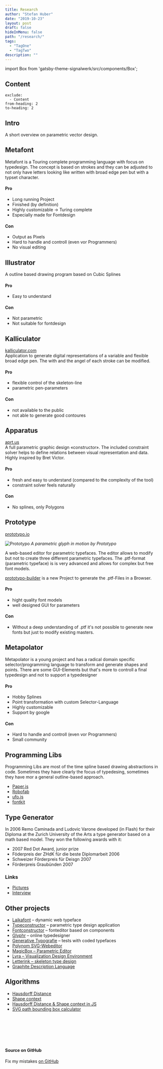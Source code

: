 ```yaml
---
title: Research
author: "Stefan Huber"
date: "2019-10-23"
layout: post
draft: false
hideInMenu: false
path: "/research/"
tags:
  - "TagOne"
  - "TagTwo"
description: ""
---
```


import Box from 'gatsby-theme-signalwerk/src/components/Box';

## Content

```toc
exclude:
  - Content
from-heading: 2
to-heading: 2
```

## Intro

A short overview on parametric vector design.

## Metafont

Metafont is a Touring complete programming language with focus on typedesign. The concept is based on strokes and they can be adjusted to not only have letters looking like written with broad edge pen but with a typset character.

#### Pro

- Long running Project
- Finished (by definition)
- Highly customizable → Turing complete
- Especially made for Fontdesign

#### Con

- Output as Pixels
- Hard to handle and controll (even vor Programmers)
- No visual editing

## Illustrator

A outline based drawing program based on Cubic Splines

#### Pro

- Easy to understand

#### Con

- Not parametric
- Not suitable for fontdesign

## Kalliculator

[kalliculator.com](http://www.kalliculator.com/)  
Application to generate digital representations of a variable and flexible broad edge pen. The with and the angel of each stroke can be modified.

#### Pro

- flexible control of the skeleton-line
- parametric pen-parameters

#### Con

- not available to the public
- not able to generate good contoures

## Apparatus

[aprt.us](http://aprt.us/)  
A full parametric graphic design «constructor». The included constraint solver helps to define relations between visual representation and data. Highly inspired by Bret Victor.

#### Pro

- fresh and easy to understand (compared to the complexity of the tool)
- constraint solver feels naturally

#### Con

- No splines, only Polygons

## Prototype

[prototypo.io](https://www.prototypo.io/)

<Box maxWidth="60">

![Prototypo](https://web.archive.org/web/20170804055955if_/https://www.prototypo.io/content/1-blog/18-versatile-type-design-for-the-web/parametric-font.gif)
_A parametric glyph in motion by Prototypo_

</Box>

A web-based editor for parametric typefaces. The editor allows to modify but not to create three different parametric typefaces. The .ptf-format (parametric typeface) is is very advanced and allows for complex but free font models.

[prototypo-builder](https://github.com/byte-foundry/prototypo-builder) is a new Project to generate the .ptf-Files in a Browser.

#### Pro

- hight quality font models
- well designed GUI for parameters

#### Con

- Without a deep understanding of .ptf it's not possible to generate new fonts but just to modify existing masters.

## Metapolator

Metapolator is a young project and has a radical domain specific selector/programming language to transform and generate shapes and points. There are some GUI-Elements but that's more to controll a final typedesign and not to support a typedesigner

#### Pro

- Hobby Splines
- Point transformation with custom Selector-Language
- Highly customizable
- Support by google

#### Con

- Hard to handle and controll (even vor Programmers)
- Small community

## Programming Libs

Programming Libs are most of the time spline based drawing abstractions in code. Sometimes they have clearly the focus of typedesing, sometimes they have mor a general outline-based approach.

- [Paper.js](http://paperjs.org/)
- [Robofab](http://robofab.org/)
- [ufo.js](http://robofab.org/)
- [fontkit](https://github.com/devongovett/fontkit)

## Type Generator

In 2006 Remo Caminada and Ludovic Varone developed (in Flash) for their Diploma at the Zurich University of the Arts a type generator based on a math based model. They won the following awards with it:

- 2007 Red Dot Award, junior prize
- Föderpreis der ZHdK für die beste Diplomarbeit 2006
- Schweizer Förderpreis für Deisgn 2007
- Förderpreis Graubünden 2007

### Links

- [Pictures](https://medienarchiv.zhdk.ch/people/d26868c4-8fbf-4f8d-ae12-4f7b0ed1ffce)
- [Interview](https://de.red-dot.org/2484.html)

## Other projects

- [Laikafont](http://laikafont.ch/) – dynamic web typeface
- [Typeconstructor](http://www.haagseletters.nl/) – parametric type design application
- [Fontconstructor](http://www.fontconstructor.com/) – fonteditor based on components
- [Glyphr](http://glyphrstudio.com/) – online typedesigner
- [Generative Typografie](http://generative-typografie.de/) – tests with coded typefaces
- [Polynom SVG-Webeditor](https://github.com/anthonydugois/polynom)
- [MagicBox – Parametric Editor](https://github.com/studioludens/MagicBox)
- [Lyra – Visualization Design Environment ](https://github.com/vega/lyra)
- [Letterink – skeleton type design](https://www.letterinkapp.com)
- [Graphite Description Language](https://scripts.sil.org/cms/scripts/page.php?site_id=projects&item_id=graphite_devFont#gdl)

## Algorithms

- [Hausdorff Distance](https://en.wikipedia.org/wiki/Hausdorff_distance)
- [Shape context](https://en.wikipedia.org/wiki/Shape_context)
- [Hausdorff Distance & Shape context in JS](https://github.com/Sirvasile/Typefont)
- [SVG path bounding box calculator](https://github.com/icons8/svg-path-bounding-box/)

<br/>
<br/>
<br/>
<br/>
<br/>

#### Source on GitHub

Fix my mistakes [on GitHub](https://github.com/signalwerk/paramatters/blob/master/sites/example/src/pages/00--research/index.md)
